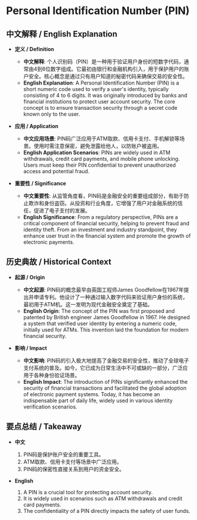 # Personal Identification Number (PIN)

## 中文解释 / English Explanation

* **定义 / Definition**  
  - **中文解释**: 个人识别码（PIN）是一种用于验证用户身份的短数字代码，通常由4到6位数字组成。它最初由银行和金融机构引入，用于保护用户的账户安全。核心概念是通过只有用户知道的秘密代码来确保交易的安全性。  
  - **English Explanation**: A Personal Identification Number (PIN) is a short numeric code used to verify a user's identity, typically consisting of 4 to 6 digits. It was originally introduced by banks and financial institutions to protect user account security. The core concept is to ensure transaction security through a secret code known only to the user.

* **应用 / Application**  
  - **中文应用场景**: PIN码广泛应用于ATM取款、信用卡支付、手机解锁等场景。使用时需注意保密，避免泄露给他人，以防账户被盗用。  
  - **English Application Scenarios**: PINs are widely used in ATM withdrawals, credit card payments, and mobile phone unlocking. Users must keep their PIN confidential to prevent unauthorized access and potential fraud.

* **重要性 / Significance**  
  - **中文重要性**: 从监管角度看，PIN码是金融安全的重要组成部分，有助于防止欺诈和身份盗窃。从投资和行业角度，它增强了用户对金融系统的信任，促进了电子支付的发展。  
  - **English Significance**: From a regulatory perspective, PINs are a critical component of financial security, helping to prevent fraud and identity theft. From an investment and industry standpoint, they enhance user trust in the financial system and promote the growth of electronic payments.

## 历史典故 / Historical Context

* **起源 / Origin**  
  - **中文起源**: PIN码的概念最早由英国工程师James Goodfellow在1967年提出并申请专利。他设计了一种通过输入数字代码来验证用户身份的系统，最初用于ATM机。这一发明为现代金融安全奠定了基础。  
  - **English Origin**: The concept of the PIN was first proposed and patented by British engineer James Goodfellow in 1967. He designed a system that verified user identity by entering a numeric code, initially used for ATMs. This invention laid the foundation for modern financial security.

* **影响 / Impact**  
  - **中文影响**: PIN码的引入极大地提高了金融交易的安全性，推动了全球电子支付系统的普及。如今，它已成为日常生活中不可或缺的一部分，广泛应用于各种身份验证场景。  
  - **English Impact**: The introduction of PINs significantly enhanced the security of financial transactions and facilitated the global adoption of electronic payment systems. Today, it has become an indispensable part of daily life, widely used in various identity verification scenarios.

## 要点总结 / Takeaway

* **中文**  
  1. PIN码是保护账户安全的重要工具。
  2. ATM取款、信用卡支付等场景中广泛应用。
  3. PIN码的保密性直接关系到用户的资金安全。

* **English**  
  1. A PIN is a crucial tool for protecting account security.
  2. It is widely used in scenarios such as ATM withdrawals and credit card payments.
  3. The confidentiality of a PIN directly impacts the safety of user funds.